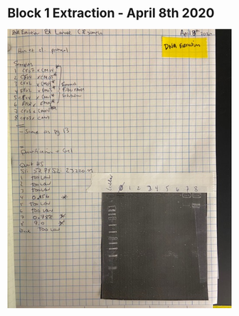 # Block 1 Extraction - April 8th 2020

![](https://github.com/epigeneticstoocean/2018OAExp_larvae/blob/master/figures/2020Apr8_Extraction.jpg)

